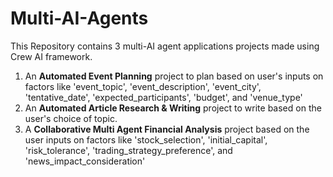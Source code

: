 # Multi-AI-Agents
This Repository contains 3 multi-AI agent applications projects made using Crew AI framework.

1. An **Automated Event Planning** project to plan based on user's inputs on factors like 'event_topic', 'event_description', 'event_city', 'tentative_date', 'expected_participants', 'budget', and 'venue_type'
2. An **Automated Article Research & Writing** project to write based on the user's choice of topic. 
3. A **Collaborative Multi Agent Financial Analysis** project based on the user inputs on factors like 'stock_selection', 'initial_capital', 'risk_tolerance', 'trading_strategy_preference', and 'news_impact_consideration'
  

